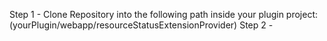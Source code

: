 Step 1 - Clone Repository into the following path inside your plugin project: (yourPlugin/webapp/resourceStatusExtensionProvider)
Step 2 - 
